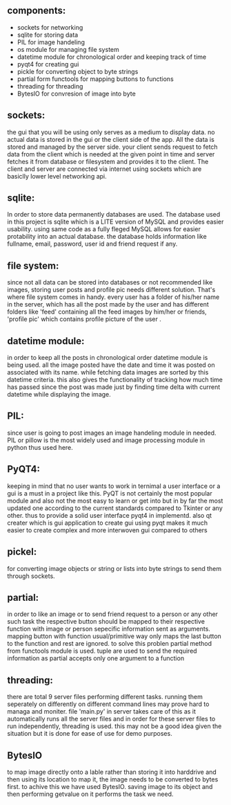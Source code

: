 components:
-
  - sockets for networking
  - sqlite for storing data
  - PIL for image handeling
  - os module for managing file system
  - datetime module for chronological order and keeping track of time
  - pyqt4 for creating gui
  - pickle for converting object to byte strings
  - partial form functools for mapping buttons to functions
  - threading for threading
  - BytesIO for convresion of image into byte

sockets:
-
  the gui that you will be using only serves as a medium to display data. no actual data is stored in the gui or the
  client side of the app. All the data is stored and managed by the server side. your client sends request to fetch data
  from the client which is needed at the given point in time and server fetches it from database or filesystem and provides
  it to the client. The client and server are connected via internet using sockets which are basiclly lower level networking     api.
  
sqlite:
-
  In order to store data permanently databases are used. The database used in this project is sqlite which is a LITE version of
  MySQL and provides easier usability. using same code as a fully fleged MySQL allows for easier protability into an actual       database. the database holds information like fullname, email, password, user id and friend request if any.
  
file system:
-
  since not all data can be stored into databases or not recommended like images, storing user posts and profile pic needs different solution. That's where file system comes in handy. every user has a folder of his/her name in the server, which has all the post made by the user and has different folders like 'feed' containing all the feed images by him/her or friends, 'profile pic' which contains profile picture of the user .
  
datetime module:
-
in order to keep all the posts in chronological order datetime module is being used. all the image posted have the date and time it was posted on associated with its name. while fetching data images are sorted by this datetime criteria. this also gives the functionality of tracking how much time has passed since the post was made just by finding time delta with current datetime while displaying the image.

PIL:
-
since user is going to post images an image handeling module in needed. PIL or pillow is the most widely used and image processing module in python thus used here.

PyQT4:
-
keeping in mind that no user wants to work in ternimal a user interface or a gui is a must in a project like this. PyQT is not certainly the most popular module and also not the most easy to learn or get into but in by far the most updated one according to the current standards compared to Tkinter or any other. thus to provide a solid user interface pyqt4 in implementd. also qt creater which is gui application to create gui using pyqt makes it much easier to create complex and more interwoven gui compared to others

pickel:
-
for converting image objects or string or lists into byte strings to send them through sockets.

partial:
-
in order to like an image or to send friend request to a person or any other such task the respective button should be mapped to their respective function with image or person sepecific information sent as arguments. mapping button with function usual/primitive way only maps the last button to the function and rest are ignored. to solve this problen partial method from functools module is used. tuple are used to send the required information as partial accepts only one argument to a function

threading:
-
there are total 9 server files performing different tasks. running them seperately on differently on different command lines may prove hard to managa and moniter. file 'main.py' in server takes care of this as it automatically runs all the server files and in order for these server files to run independently, threading is used. this may not be a good idea given the situation but it is done for ease of use for demo purposes.

BytesIO
-
to map image directly onto a lable rather than storing it into harddrive and then using its location to map it, the image needs to be converted to bytes first. to achive this we have used BytesIO. saving image to its object and then performing getvalue on it performs the task we need.

